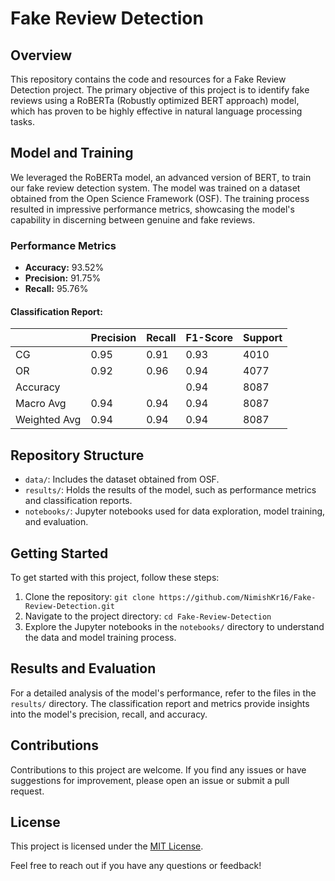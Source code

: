 # Fake Review Detection

## Overview

This repository contains the code and resources for a Fake Review Detection project. The primary objective of this project is to identify fake reviews using a RoBERTa (Robustly optimized BERT approach) model, which has proven to be highly effective in natural language processing tasks.

## Model and Training

We leveraged the RoBERTa model, an advanced version of BERT, to train our fake review detection system. The model was trained on a dataset obtained from the Open Science Framework (OSF). The training process resulted in impressive performance metrics, showcasing the model's capability in discerning between genuine and fake reviews.

### Performance Metrics

- **Accuracy:** 93.52%
- **Precision:** 91.75%
- **Recall:** 95.76%

#### Classification Report:
|            | Precision | Recall | F1-Score | Support |
|------------|-----------|--------|----------|---------|
| CG         | 0.95      | 0.91   | 0.93     | 4010    |
| OR         | 0.92      | 0.96   | 0.94     | 4077    |
| Accuracy   |           |        | 0.94     | 8087    |
| Macro Avg  | 0.94      | 0.94   | 0.94     | 8087    |
| Weighted Avg | 0.94    | 0.94   | 0.94     | 8087    |



## Repository Structure

- `data/`: Includes the dataset obtained from OSF.
- `results/`: Holds the results of the model, such as performance metrics and classification reports.
- `notebooks/`: Jupyter notebooks used for data exploration, model training, and evaluation.

## Getting Started

To get started with this project, follow these steps:

1. Clone the repository: `git clone https://github.com/NimishKr16/Fake-Review-Detection.git`
2. Navigate to the project directory: `cd Fake-Review-Detection`
3. Explore the Jupyter notebooks in the `notebooks/` directory to understand the data and model training process.

## Results and Evaluation

For a detailed analysis of the model's performance, refer to the files in the `results/` directory. The classification report and metrics provide insights into the model's precision, recall, and accuracy.

## Contributions

Contributions to this project are welcome. If you find any issues or have suggestions for improvement, please open an issue or submit a pull request.

## License

This project is licensed under the [MIT License](LICENSE).

Feel free to reach out if you have any questions or feedback!
